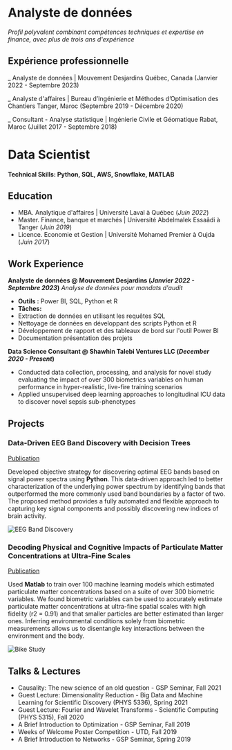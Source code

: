 # Analyste de données
*Profil polyvalent combinant compétences techniques et expertise en finance, avec plus de trois ans d'expérience*

## Expérience professionnelle

_ Analyste de données | Mouvement Desjardins  Québec, Canada (Janvier 2022 - Septembre 2023)

_ Analyste d'affaires | Bureau d’Ingénierie et Méthodes d’Optimisation des Chantiers  Tanger, Maroc (Septembre 2019 - Décembre 2020)

_ Consultant - Analyse statistique | Ingénierie Civile et Géomatique  Rabat, Maroc (Juillet 2017 - Septembre 2018)


# Data Scientist

#### Technical Skills: Python, SQL, AWS, Snowflake, MATLAB

## Education
- MBA. Analytique d'affaires | Université Laval à Québec (_Juin 2022_)								       		
- Master. Finance, banque et marchés	| Université Abdelmalek Essaâdi à Tanger (_Juin 2019_)	 			        		
- Licence. Economie et Gestion | Université Mohamed Premier à Oujda (_Juin 2017_)

## Work Experience
**Analyste de données @ Mouvement Desjardins (_Janvier 2022 - Septembre 2023_)**
 *Analyse de données pour mandats d'audit*
- **Outils :**  Power BI, SQL, Python et R
- **Tâches:**
- Extraction de données en utilisant les requêtes SQL
- Nettoyage de données en développant des scripts Python et R
- Développement de rapport et des tableaux de bord sur l'outil Power BI
- Documentation présentation des projets

**Data Science Consultant @ Shawhin Talebi Ventures LLC (_December 2020 - Present_)**
- Conducted data collection, processing, and analysis for novel study evaluating the impact of over 300 biometrics variables on human performance in hyper-realistic, live-fire training scenarios
- Applied unsupervised deep learning approaches to longitudinal ICU data to discover novel sepsis sub-phenotypes

## Projects
### Data-Driven EEG Band Discovery with Decision Trees
[Publication](https://www.mdpi.com/1424-8220/22/8/3048)

Developed objective strategy for discovering optimal EEG bands based on signal power spectra using **Python**. This data-driven approach led to better characterization of the underlying power spectrum by identifying bands that outperformed the more commonly used band boundaries by a factor of two. The proposed method provides a fully automated and flexible approach to capturing key signal components and possibly discovering new indices of brain activity.

![EEG Band Discovery](/assets/img/eeg_band_discovery.jpeg)

### Decoding Physical and Cognitive Impacts of Particulate Matter Concentrations at Ultra-Fine Scales
[Publication](https://www.mdpi.com/1424-8220/22/11/4240)

Used **Matlab** to train over 100 machine learning models which estimated particulate matter concentrations based on a suite of over 300 biometric variables. We found biometric variables can be used to accurately estimate particulate matter concentrations at ultra-fine spatial scales with high fidelity (r2 = 0.91) and that smaller particles are better estimated than larger ones. Inferring environmental conditions solely from biometric measurements allows us to disentangle key interactions between the environment and the body.

![Bike Study](/assets/img/bike_study.jpeg)

## Talks & Lectures
- Causality: The new science of an old question - GSP Seminar, Fall 2021
- Guest Lecture: Dimensionality Reduction - Big Data and Machine Learning for Scientific Discovery (PHYS 5336), Spring 2021
- Guest Lecture: Fourier and Wavelet Transforms - Scientific Computing (PHYS 5315), Fall 2020
- A Brief Introduction to Optimization - GSP Seminar, Fall 2019
- Weeks of Welcome Poster Competition - UTD, Fall 2019
- A Brief Introduction to Networks - GSP Seminar, Spring 2019
